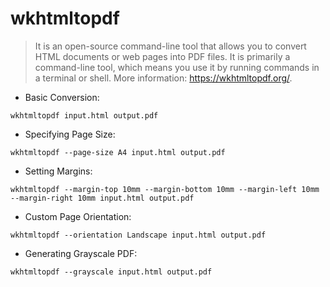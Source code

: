 # wkhtmltopdf

> It is an open-source command-line tool that allows you to convert HTML documents or web pages into PDF files.
> It is primarily a command-line tool, which means you use it by running commands in a terminal or shell.
> More information: <https://wkhtmltopdf.org/>.

- Basic Conversion:

`wkhtmltopdf input.html output.pdf`

- Specifying Page Size:

`wkhtmltopdf --page-size A4 input.html output.pdf`

- Setting Margins:

`wkhtmltopdf --margin-top 10mm --margin-bottom 10mm --margin-left 10mm --margin-right 10mm input.html output.pdf`

- Custom Page Orientation:

`wkhtmltopdf --orientation Landscape input.html output.pdf`

- Generating Grayscale PDF:

`wkhtmltopdf --grayscale input.html output.pdf`
